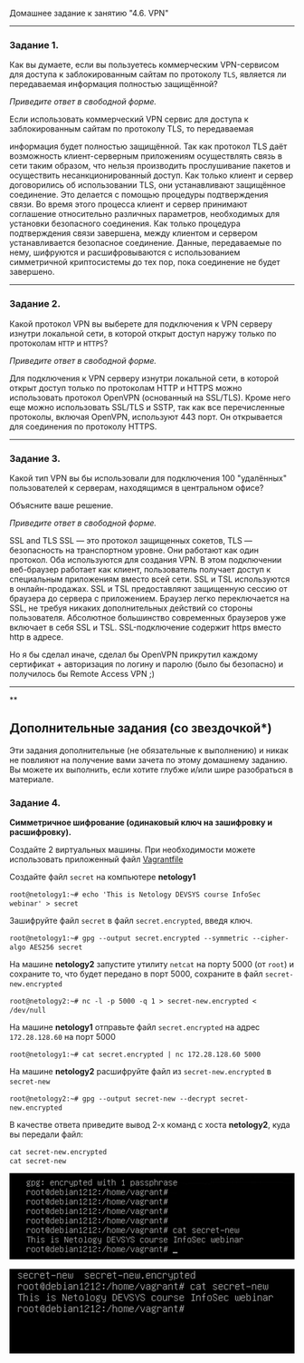 Домашнее задание к занятию "4.6. VPN"

---

### Задание 1. 

Как вы думаете, если вы пользуетесь коммерческим VPN-сервисом для доступа к заблокированным сайтам по протоколу `TLS`, является ли передаваемая информация полностью защищённой?

*Приведите ответ в свободной форме.*

Если использовать коммерческий VPN сервис для доступа к заблокированным сайтам по протоколу TLS, то передаваемая

информация будет полностью защищённой. Так как протокол TLS даёт возможность клиент-серверным приложениям осуществлять 
связь в сети таким образом, что нельзя производить прослушивание пакетов и осуществить несанкционированный доступ. 
Как только клиент и сервер договорились об использовании TLS, они устанавливают защищённое соединение. Это делается с помощью 
процедуры подтверждения связи. Во время этого процесса клиент и сервер принимают соглашение относительно различных 
параметров, необходимых для установки безопасного соединения.
Как только процедура подтверждения связи завершена, между клиентом и сервером устанавливается безопасное соединение. Данные, передаваемые по нему, шифруются и 
расшифровываются с использованием симметричной криптосистемы до тех пор, пока соединение не будет завершено.

---

### Задание 2. 

Какой протокол VPN вы выберете для подключения к VPN серверу изнутри локальной сети, в которой открыт доступ наружу только по протоколам `HTTP` и `HTTPS`?

*Приведите ответ в свободной форме.*

Для подключения к VPN серверу изнутри локальной сети, в которой открыт доступ только по протоколам HTTP и HTTPS можно 
использовать протокол OpenVPN (основанный на SSL/TLS). Кроме него еще можно использовать SSL/TLS и SSTP, так как все 
перечисленные протоколы, включая OpenVPN, используют 443 порт. Он открывается для соединения по протоколу HTTPS.

---

### Задание 3. 

Какой тип VPN вы бы использовали для подключения 100 "удалённых" пользователей к серверам, находящимся в центральном офисе?

Объясните ваше решение.

*Приведите ответ в свободной форме.*

SSL and TLS
SSL — это протокол защищенных сокетов, TLS — безопасность на транспортном уровне. Они работают как один протокол. Оба 
используются для создания VPN. В этом подключении веб-браузер работает как клиент, пользователь получает доступ к 
специальным приложениям вместо всей сети.  SSL и TSL используются в онлайн-продажах. SSL и TSL предоставляют защищенную 
сессию от браузера до сервера с приложением. Браузер легко переключается на SSL, не требуя никаких дополнительных 
действий со стороны пользователя. Абсолютное большинство современных браузеров уже включает в себя SSL и TSL. 
SSL-подключение содержит https вместо http в адресе.

Но я бы сделал иначе, сделал бы OpenVPN прикрутил каждому сертификат + авторизация по логину и паролю (было бы безопасно) и получилось бы Remote Access VPN ;)

---


**

## Дополнительные задания (со звездочкой*)
Эти задания дополнительные (не обязательные к выполнению) и никак не повлияют на получение вами зачета по этому домашнему заданию. Вы можете их выполнить, если хотите глубже и/или шире разобраться в материале.


### Задание 4. 

**Симметричное шифрование (одинаковый ключ на зашифровку и расшифровку).**

Создайте 2 виртуальных машины. При необходимости можете использовать приложенный файл [Vagrantfile](https://github.com/netology-code/snet-homeworks/blob/main/4-06-Vagrantfile)

Создайте файл `secret` на компьютере  **netology1**

```
root@netology1:~# echo 'This is Netology DEVSYS course InfoSec webinar' > secret
```

Зашифруйте файл `secret` в файл `secret.encrypted`, введя ключ.

```
root@netology1:~# gpg --output secret.encrypted --symmetric --cipher-algo AES256 secret
```

На машине **netology2** запустите утилиту `netcat` на порту 5000 (от `root`) и сохраните то, что будет передано в порт 5000, сохраните в файл `secret-new.encrypted`

```
root@netology2:~# nc -l -p 5000 -q 1 > secret-new.encrypted < /dev/null
```

На машине **netology1** отправьте файл `secret.encrypted` на адрес `172.28.128.60` на порт 5000

```
root@netology1:~# cat secret.encrypted | nc 172.28.128.60 5000
```

На машине **netology2** расшифруйте файл из `secret-new.encrypted` в `secret-new`

```
root@netology2:~# gpg --output secret-new --decrypt secret-new.encrypted
```

В качестве ответа приведите вывод 2-х команд с хоста **netology2**, куда вы передали файл:
```
cat secret-new.encrypted
cat secret-new
```
![alt tag](https://github.com/avo1yanskiy/slin-homeworks/blob/main/image/4.6/1.png "secret-new-ecrypted")

![alt tag](https://github.com/avo1yanskiy/slin-homeworks/blob/main/image/4.6/2.png "secret-new")

